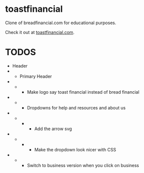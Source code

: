 # toastfinancial

Clone of breadfinancial.com for educational purposes.

Check it out at [toastfinancial.com](https://toastfinancial.com/).

# TODOS

- Header
- - Primary Header
- - - Make logo say toast financial instead of bread financial
- - - Dropdowns for help and resources and about us
- - - - Add the arrow svg
- - - - Make the dropdown look nicer with CSS
- - - Switch to business version when you click on business
